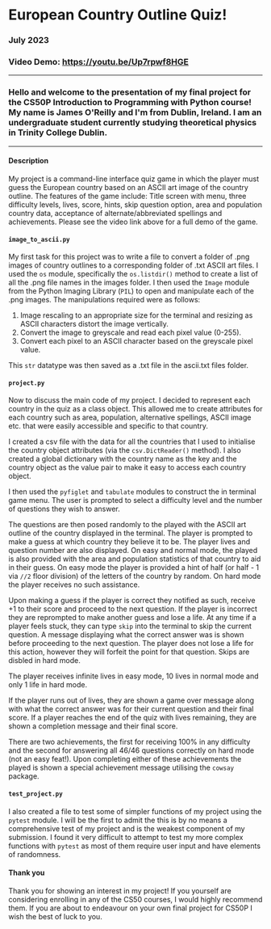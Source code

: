 # European Country Outline Quiz!

### July 2023

### Video Demo:  <https://youtu.be/Up7rpwf8HGE>
___

###  Hello and welcome to the presentation of my final project for the CS50P Introduction to Programming with Python course! My name is James O'Reilly and I'm from Dublin, Ireland. I am an undergraduate student currently studying theoretical physics in Trinity College Dublin.
___

#### **Description**
My project is a command-line interface quiz game in which the player must guess the European country based on an ASCII art image of the country outline. The features of the game include: Title screen with menu, three difficulty levels, lives, score, hints, skip question option, area and population country data, acceptance of alternate/abbreviated spellings and achievements. Please see the video link above for a full demo of the game.

#### **`image_to_ascii.py`**
My first task for this project was to write a file to convert a folder of .png images of country outlines to a corresponding folder of .txt ASCII art files. I used the `os` module, specifically the `os.listdir()` method to create a list of all the .png file names in the images folder. I then used the `Image` module from the Python Imaging Library (`PIL`) to open and manipulate each of the .png images. The manipulations required were as follows:

1. Image rescaling to an appropriate size for the terminal and resizing as ASCII characters distort the image vertically.
2. Convert the image to greyscale and read each pixel value (0-255).
3. Convert each pixel to an ASCII character based on the greyscale pixel value.

This `str` datatype was then saved as a .txt file in the ascii.txt files folder.

#### **`project.py`**

Now to discuss the main code of my project. I decided to represent each country in the quiz as a class object. This allowed me to create attributes for each country such as area, population, alternative spellings, ASCII image etc. that were easily accessible and specific to that country.

I created a csv file with the data for all the countries that I used to initialise the country object attributes (via the `csv.DictReader()` method). I also created a global dictionary with the country name as the key and the country object as the value pair to make it easy to access each country object.

I then used the `pyfiglet` and `tabulate` modules to construct the in terminal game menu. The user is prompted to select a difficulty level and the number of questions they wish to answer.

The questions are then posed randomly to the played with the ASCII art outline of the country displayed in the terminal. The player is prompted to make a guess at which country they believe it to be. The player lives and question number are also displayed. On easy and normal mode, the played is also provided with the area and population statistics of that country to aid in their guess. On easy mode the player is provided a hint of half (or half - 1 via `//2` floor division) of the letters of the country by random. On hard mode the player receives no such assistance.

Upon making a guess if the player is correct they notified as such, receive +1 to their score and proceed to the next question. If the player is incorrect they are reprompted to make another guess and lose a life. At any time if a player feels stuck, they can type `skip` into the terminal to skip the current question. A message displaying what the correct answer was is shown before proceeding to the next question. The player does not lose a life for this action, however they will forfeit the point for that question. Skips are disbled in hard mode.

The player receives infinite lives in easy mode, 10 lives in normal mode and only 1 life in hard mode.

If the player runs out of lives, they are shown a game over message along with what the correct answer was for their current question and their final score. If a player reaches the end of the quiz with lives remaining, they are shown a completion message and their final score.

There are two achievements, the first for receiving 100% in any difficulty and the second for answering all 46/46 questions correctly on hard mode (not an easy feat!). Upon completing either of these achievements the played is shown a special achievement message utilising the `cowsay` package.

#### **`test_project.py`**

I also created a file to test some of simpler functions of my project using the `pytest` module. I will be the first to admit the this is by no means a comprehensive test of my project and is the weakest component of my submission. I found it very difficult to attempt to test my more complex functions with `pytest` as most of them require user input and have elements of randomness.

#### **Thank you**

Thank you for showing an interest in my project! If you yourself are considering enrolling in any of the CS50 courses, I would highly recommend them. If you are about to endeavour on your own final project for CS50P I wish the best of luck to you.